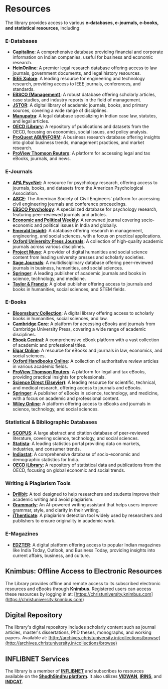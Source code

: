 # Resources
The library provides access to various **e-databases, e-journals, e-books, and statistical resources**, including:

### E-Databases
- **[Capitaline](https://www.capitaline.com/)**: A comprehensive database providing financial and corporate information on Indian companies, useful for business and economic research.
- **[HeinOnline](https://home.heinonline.org/)**: A premier legal research database offering access to law journals, government documents, and legal history resources.
- **[IEEE Xplore](https://ieeexplore.ieee.org/)**: A leading resource for engineering and technology research, providing access to IEEE journals, conferences, and standards.
- **[EBSCO (Management)](https://www.ebsco.com/)**: A robust database offering scholarly articles, case studies, and industry reports in the field of management.
- **[JSTOR](https://www.jstor.org/)**: A digital library of academic journals, books, and primary sources, covering a wide range of disciplines.
- **[Manupatra](https://www.manupatrafast.com/)**: A legal database specializing in Indian case law, statutes, and legal articles.
- **[OECD iLibrary](https://www.oecd-ilibrary.org/)**: A repository of publications and datasets from the OECD, focusing on economics, social issues, and policy analysis.
- **[ProQuest ABI/INFORM](https://www.proquest.com/products-services/abi_inform_complete.html)**: A business research database offering insights into global business trends, management practices, and market research.
- **[ProView Thomson Reuters](https://www.thomsonreuters.com/en/products-services/proview.html)**: A platform for accessing legal and tax eBooks, journals, and news.

### E-Journals
- **[APA PsycNet](https://psycnet.apa.org/)**: A resource for psychology research, offering access to journals, books, and datasets from the American Psychological Association.
- **[ASCE](https://ascelibrary.org/)**: The American Society of Civil Engineers' platform for accessing civil engineering journals and conference proceedings.
- **[EBSCO Psychology](https://www.ebsco.com/products/research-databases/psychology-and-behavioral-sciences-collection)**: A specialized database for psychology research, featuring peer-reviewed journals and articles.
- **[Economic and Political Weekly](https://www.epw.in/)**: A renowned journal covering socio-economic and political issues in India and globally.
- **[Emerald Insight](https://www.emerald.com/insight/)**: A database offering research in management, engineering, and social sciences, with a focus on practical applications.
- **[Oxford University Press Journals](https://academic.oup.com/journals)**: A collection of high-quality academic journals across various disciplines.
- **[Project Muse](https://muse.jhu.edu/)**: A provider of digital humanities and social science content from leading university presses and scholarly societies.
- **[Sage Journals](https://journals.sagepub.com/)**: A multidisciplinary database offering peer-reviewed journals in business, humanities, and social sciences.
- **[Springer](https://link.springer.com/)**: A leading publisher of academic journals and books in science, technology, and medicine.
- **[Taylor & Francis](https://www.tandfonline.com/)**: A global publisher offering access to journals and books in humanities, social sciences, and STEM fields.

### E-Books
- **[Bloomsbury Collection](https://www.bloomsburycollections.com/)**: A digital library offering access to scholarly books in humanities, social sciences, and law.
- **[Cambridge Core](https://www.cambridge.org/core)**: A platform for accessing eBooks and journals from Cambridge University Press, covering a wide range of academic disciplines.
- **[Ebook Central](https://www.proquest.com/products-services/ebooks/ebooks-main.html)**: A comprehensive eBook platform with a vast collection of academic and professional titles.
- **[Elgar Online](https://www.elgaronline.com/)**: A resource for eBooks and journals in law, economics, and social sciences.
- **[Oxford Handbooks Online](https://www.oxfordhandbooks.com/)**: A collection of authoritative review articles in various academic fields.
- **[ProView Thomson Reuters](https://www.thomsonreuters.com/en/products-services/proview.html)**: A platform for legal and tax eBooks, providing practical insights for professionals.
- **[Science Direct (Elsevier)](https://www.sciencedirect.com/)**: A leading resource for scientific, technical, and medical research, offering access to journals and eBooks.
- **[Springer](https://link.springer.com/)**: A publisher of eBooks in science, technology, and medicine, with a focus on academic and professional content.
- **[Wiley Online](https://onlinelibrary.wiley.com/)**: A platform offering access to eBooks and journals in science, technology, and social sciences.

### Statistical & Bibliographic Databases
- **[SCOPUS](https://www.scopus.com/)**: A large abstract and citation database of peer-reviewed literature, covering science, technology, and social sciences.
- **[Statista](https://www.statista.com/)**: A leading statistics portal providing data on markets, industries, and consumer trends.
- **[Indiastat](https://www.indiastat.com/)**: A comprehensive database of socio-economic and demographic statistics for India.
- **[OECD iLibrary](https://www.oecd-ilibrary.org/)**: A repository of statistical data and publications from the OECD, focusing on global economic and social trends.

### Writing & Plagiarism Tools
- **[Drillbit](https://drillbitplagiarism.com/)**: A tool designed to help researchers and students improve their academic writing and avoid plagiarism.
- **[Grammarly](https://www.grammarly.com/)**: An AI-powered writing assistant that helps users improve grammar, style, and clarity in their writing.
- **[iThenticate](https://www.ithenticate.com/)**: A plagiarism detection tool widely used by researchers and publishers to ensure originality in academic work.

### E-Magazines
- **[EDZTER](https://edzter.com/)**: A digital platform offering access to popular Indian magazines like India Today, Outlook, and Business Today, providing insights into current affairs, business, and culture.

## Knimbus: Offline Access to Electronic Resources
The Library provides offline and remote access to its subscribed electronic resources and eBooks through **Knimbus**. Registered users can access these resources by logging in at:
[https://christuniversity.knimbus.com](https://christuniversity.knimbus.com)

## Digital Repository
The library's digital repository includes scholarly content such as journal articles, master's dissertations, PhD theses, monographs, and working papers. Available at:
[http://archives.christuniversity.in/collections/browse](http://archives.christuniversity.in/collections/browse)

## INFLIBNET Services
The library is a member of **[INFLIBNET](https://inflibnet.ac.in/)** and subscribes to resources available on the **[ShodhSindhu platform](https://ess.inflibnet.ac.in/)**. It also utilizes **[VIDWAN](https://vidwan.inflibnet.ac.in/)**, **[IRINS](https://irins.org/)**, and **[INDCAT](https://indcat.inflibnet.ac.in/)**.

